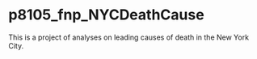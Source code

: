 # p8105_fnp_NYCDeathCause

This is a project of analyses on leading causes of death in the New York City.